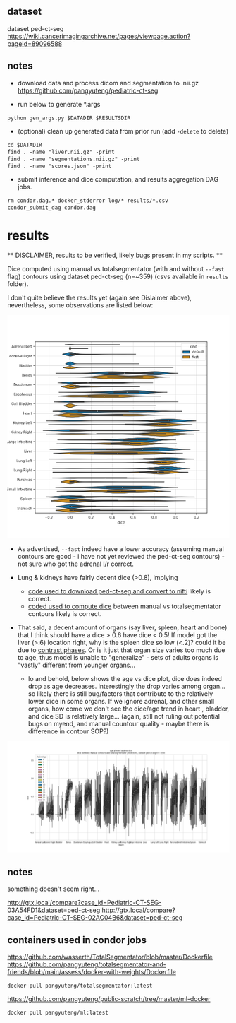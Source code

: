 

## dataset

dataset ped-ct-seg
https://wiki.cancerimagingarchive.net/pages/viewpage.action?pageId=89096588

## notes

+ download data and process dicom and segmentation to .nii.gz
https://github.com/pangyuteng/pediatric-ct-seg

+ run below to generate *.args
```
python gen_args.py $DATADIR $RESULTSDIR
```

+ (optional) clean up generated data from prior run (add `-delete` to delete)
```
cd $DATADIR
find . -name "liver.nii.gz" -print
find . -name "segmentations.nii.gz" -print
find . -name "scores.json" -print
```

+ submit inference and dice computation, and results aggregation DAG jobs.
```
rm condor.dag.* docker_stderror log/* results/*.csv
condor_submit_dag condor.dag
```

# results 

** DISCLAIMER, results to be verified, likely bugs present in my scripts. **

Dice computed using manual vs totalsegmentator (with and without `--fast` flag) contours using dataset ped-ct-seg (n=~359) (csvs available in `results` folder).

I don't quite believe the results yet (again see Dislaimer above), nevertheless, some observations are listed below:

![png](results/compare.png "png")

+ As advertised, `--fast` indeed have a lower accuracy (assuming manual contours are good - i have not yet reviewed the ped-ct-seg contours) - not sure who got the adrenal l/r correct.

+ Lung & kidneys have fairly decent dice (>0.8), implying
    + [code used to download ped-ct-seg and convert to nifti](https://github.com/pangyuteng/pediatric-ct-seg) likely is correct.
    + [coded used to compute dice](process.py) between manual vs totalsegmentator contours likely is correct.

+ That said, a decent amount of organs (say liver, spleen, heart and bone) that I think should have a dice > 0.6 have dice < 0.5! If model got the liver (>.6) location right, why is the spleen dice so low (<.2)? could it be due to [contrast phases](https://en.wikipedia.org/wiki/Contrast_CT). Or is it just that organ size varies too much due to age, thus  model is unable to "generalize" - sets of adults organs is "vastly" different from younger organs...

    + lo and behold, below shows the age vs dice plot, dice does indeed drop as age decreases. interestingly the drop varies among organ... so likely there is still bug/factors that contribute to the relatively lower dice in some organs. If we ignore adrenal, and other small organs, how come we don't see the dice/age trend in heart , bladder, and dice SD is relatively large... (again, still not ruling out potential bugs on myend, and manual countour quality - maybe there is difference in contour SOP?)

![png](results/age-vs-dice.png "png")

## notes

something doesn't seem right...

http://gtx.local/compare?case_id=Pediatric-CT-SEG-03A54FD1&dataset=ped-ct-seg
http://gtx.local/compare?case_id=Pediatric-CT-SEG-02AC04B6&dataset=ped-ct-seg

## containers used in condor jobs

https://github.com/wasserth/TotalSegmentator/blob/master/Dockerfile
https://github.com/pangyuteng/totalsegmentator-and-friends/blob/main/assess/docker-with-weights/Dockerfile
``` # contains model weights as one layer
docker pull pangyuteng/totalsegmentator:latest
```

https://github.com/pangyuteng/public-scratch/tree/master/ml-docker
```
docker pull pangyuteng/ml:latest
```
